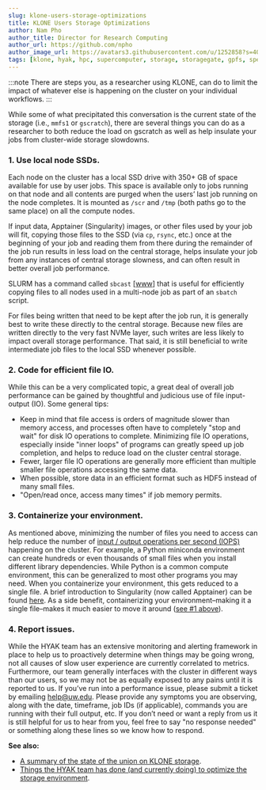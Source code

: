 ```yaml
---
slug: klone-users-storage-optimizations
title: KLONE Users Storage Optimizations
author: Nam Pho
author_title: Director for Research Computing
author_url: https://github.com/npho
author_image_url: https://avatars3.githubusercontent.com/u/1252858?s=400&v=4
tags: [klone, hyak, hpc, supercomputer, storage, storagegate, gpfs, spectrum scale, mmfs1, gscratch]
---
```


:::note
There are steps you, as a researcher using KLONE, can do to limit the impact of whatever else is happening on the cluster on your individual workflows.
:::

While some of what precipitated this conversation is the current state of the storage (i.e., `mmfs1` or `gscratch`), there are several things you can do as a researcher to both reduce the load on gscratch as well as help insulate your jobs from cluster-wide storage slowdowns.

### 1. Use local node SSDs. 

Each node on the cluster has a local SSD drive with 350+ GB of space available for use by user jobs. This space is available only to jobs running on that node and all contents are purged when the users’ last job running on the node completes. It is mounted as `/scr` and `/tmp` (both paths go to the same place) on all the compute nodes. 

If input data, Apptainer (Singularity) images, or other files used by your job will fit, copying those files to the SSD (via `cp`, `rsync`, etc.) once at the beginning of your job and reading them from there during the remainder of the job run results in less load on the central storage, helps insulate your job from any instances of central storage slowness, and can often result in better overall job performance. 

SLURM has a command called `sbcast` [[www](https://slurm.schedmd.com/sbcast.html)] that is useful for efficiently copying files to all nodes used in a multi-node job as part of an `sbatch` script.

For files being written that need to be kept after the job run, it is generally best to write these directly to the central storage. Because new files are written directly to the very fast NVMe layer, such writes are less likely to impact overall storage performance. That said, it is still beneficial to write intermediate job files to the local SSD whenever possible. 

### 2. Code for efficient file IO. 

While this can be a very complicated topic, a great deal of overall job performance can be gained by thoughtful and judicious use of file input-output (IO). Some general tips:
- Keep in mind that file access is orders of magnitude slower than memory access, and processes often have to completely "stop and wait" for disk IO operations to complete. Minimizing file IO operations, especially inside "inner loops" of programs can greatly speed up job completion, and helps to reduce load on the cluster central storage.
- Fewer, larger file IO operations are generally more efficient than multiple smaller file operations accessing the same data.
- When possible, store data in an efficient format such as HDF5 instead of many small files.
- "Open/read once, access many times" if job memory permits.

### 3. Containerize your environment. 

As mentioned above, minimizing the number of files you need to access can help reduce the number of [input / output operations per second (IOPS)](https://www.admin-magazine.com/HPC/Articles/What-is-an-IOPS-Really) happening on the cluster. For example, a Python miniconda environment can create hundreds or even thousands of small files when you install different library dependencies. While Python is a common compute environment, this can be generalized to most other programs you may need. When you containerize your environment, this gets reduced to a single file. A brief introduction to Singularity (now called Apptainer) can be found [here](/docs/tools/containers). As a side benefit, containerizing your environment–making it a single file–makes it much easier to move it around ([see #1 above](#1-use-local-node-ssds)).

### 4. Report issues. 

While the HYAK team has an extensive monitoring and alerting framework in place to help us to proactively determine when things may be going wrong, not all causes of slow user experience are currently correlated to metrics. Furthermore, our team generally interfaces with the cluster in different ways than our users, so we may not be as equally exposed to any pains until it is reported to us. If you’ve run into a performance issue, please submit a ticket by emailing help@uw.edu. Please provide any symptoms you are observing, along with the date, timeframe, job IDs (if applicable), commands you are running with their full output, etc. If you don’t need or want a reply from us it is still helpful for us to hear from you, feel free to say "no response needed" or something along these lines so we know how to respond.

**See also:**
* [A summary of the state of the union on KLONE storage](/blog/klone-storage-update).
* [Things the HYAK team has done (and currently doing) to optimize the storage environment](/blog/hyak-team-storage-optimizations).
